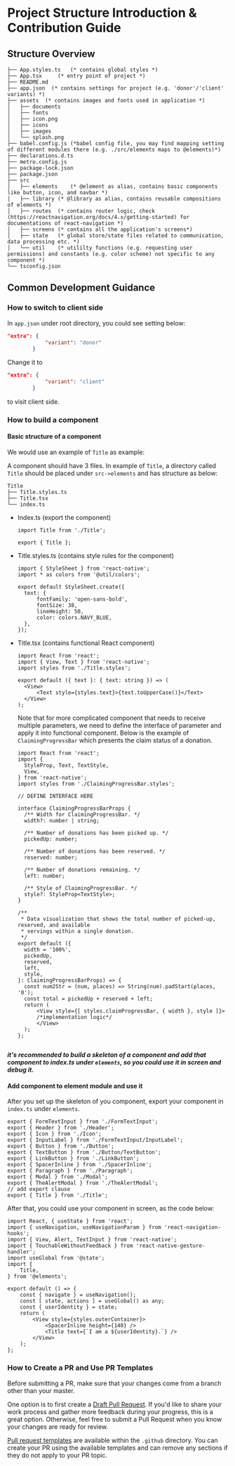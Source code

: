 # Project Structure Introduction & Contribution Guide

## Structure Overview

```shell
├── App.styles.ts	(* contains global styles *)
├── App.tsx 	(* entry point of project *)
├── README.md
├── app.json  (* contains settings for project (e.g. 'donor'/'client' variants) *)
├── assets  (* contains images and fonts used in application *)
│   ├── documents
│   ├── fonts
│   ├── icon.png
│   ├── icons
│   ├── images
│   └── splash.png
├── babel.config.js	(*babel config file, you may find mapping setting of different modules there (e.g. ./src/elements maps to @elements)*)
├── declarations.d.ts
├── metro.config.js
├── package-lock.json
├── package.json
├── src
│   ├── elements	(* @element as alias, contains basic components like button, icon, and navbar *)
│   ├── library	(* @library as alias, contains reusable compositions of elements *)
│   ├── routes	(* contains router logic, check (https://reactnavigation.org/docs/4.x/getting-started) for documentations of react-navigation *)
│   ├── screens	(* contains all the application's screens*)
│   ├── state	(* global store/state files related to communication, data processing etc. *)
│   └── util	(* utililty functions (e.g. requesting user permissions) and constants (e.g. color scheme) not specific to any component *)
└── tsconfig.json
```

## Common Development Guidance

### How to switch to client side

In `app.json` under root directory, you could see setting below:

``` json
"extra": {
			"variant": "donor"
		}
```

Change it to 

```json
"extra": {
			"variant": "client"
		}
```

to visit client side.

### How to build a component

#### Basic structure of a component

We would use an example of  `Title` as example:

A component should have 3 files. In example of `Title`, a directory called `Title` should be placed under `src->elements` and has structure as below:

```shell
Title
├── Title.styles.ts
├── Title.tsx
└── index.ts
```

- Index.ts (export the component)

  ```tsx
  import Title from './Title';
  
  export { Title };
  ```

- Title.styles.ts (contains style rules for the component)

  ```tsx
  import { StyleSheet } from 'react-native';
  import * as colors from '@util/colors';
  
  export default StyleSheet.create({
  	text: {
  		fontFamily: 'open-sans-bold',
  		fontSize: 38,
  		lineHeight: 50,
  		color: colors.NAVY_BLUE,
  	},
  });
  
  ```

- Title.tsx (contains functional React component)

  ```tsx
  import React from 'react';
  import { View, Text } from 'react-native';
  import styles from './Title.styles';
  
  export default ({ text }: { text: string }) => (
  	<View>
  		<Text style={styles.text}>{text.toUpperCase()}</Text>
  	</View>
  );
  ```

  Note that for more complicated component that needs to receive multiple parameters, we need to define the interface of parameter and apply it into functional component. Below is the example of `ClaimingProgressBar` which presents the claim status of a donation.

  ```tsx
  import React from 'react';
  import {
  	StyleProp, Text, TextStyle,
  	View,
  } from 'react-native';
  import styles from './ClaimingProgressBar.styles';
  
  // DEFINE INTERFACE HERE
  
  interface ClaimingProgressBarProps {
	/** Width for ClaimingProgressBar. */
	width?: number | string;

	/** Number of donations has been picked up. */
	pickedUp: number;

	/** Number of donations has been reserved. */
	reserved: number;

	/** Number of donations remaining. */
	left: number;

	/** Style of ClaimingProgressBar. */
	style?: StyleProp<TextStyle>;
  }

  /**
   * Data visualization that shows the total number of picked-up, reserved, and available
   * servings within a single donation.
   */
  export default ({
  	width = '100%',
  	pickedUp,
  	reserved,
  	left,
  	style,
  }: ClaimingProgressBarProps) => {
  	const num2Str = (num, places) => String(num).padStart(places, '0');
  	const total = pickedUp + reserved + left;
  	return (
  		<View style={[ styles.claimProgressBar, { width }, style ]}>
  		/*implementation logic*/
  		</View>
  	);
  };
  
  
  ```

***it's recommended to build a skeleton of a component and add that component to index.ts under `elements`, so you could use it in screen and debug it.***

#### Add component to element module and use it

After you set up the skeleton of you component, export your component in `index.ts` under `elements`.

```tsx
export { FormTextInput } from './FormTextInput';
export { Header } from './Header';
export { Icon } from './Icon';
export { InputLabel } from './FormTextInput/InputLabel';
export { Button } from './Button';
export { TextButton } from './Button/TextButton';
export { LinkButton } from './LinkButton';
export { SpacerInline } from './SpacerInline';
export { Paragraph } from './Paragraph';
export { Modal } from './Modal';
export { TheAlertModal } from './TheAlertModal';
// add export clause
export { Title } from './Title';
```

After that, you could use your component in screen, as the code below:

```tsx
import React, { useState } from 'react';
import { useNavigation, useNavigationParam } from 'react-navigation-hooks';
import { View, Alert, TextInput } from 'react-native';
import { TouchableWithoutFeedback } from 'react-native-gesture-handler';
import useGlobal from '@state';
import {
	Title,
} from '@elements';

export default () => {
	const { navigate } = useNavigation();
	const [ state, actions ] = useGlobal() as any;
	const { userIdentity } = state;
	return (
		<View style={styles.outerContainer}>
			<SpacerInline height={140} />
			<Title text={`I am a ${userIdentity}.`} />
		</View>
	);
};

```

### How to Create a PR and Use PR Templates

Before submitting a PR, make sure that your changes come from a branch other than your master.

One option is to first create a [Draft Pull Request](9https://github.blog/2019-02-14-introducing-draft-pull-requests/). If you'd like to share your work process and gather more feedback during your progress, this is a great option. Otherwise, feel free to submit a Pull Request when you know your changes are ready for review.

[Pull request templates](https://github.com/FoodIsLifeBGP/banana-rn/tree/master/.github/PULL_REQUEST_TEMPLATE) are available within the `.github` directory. You can create your PR using the available templates and can remove any sections if they do not apply to your PR topic.
